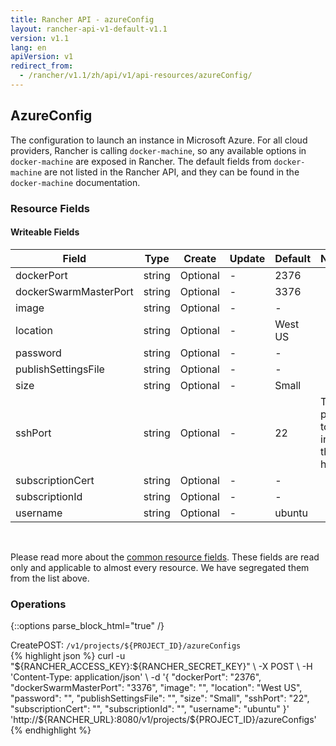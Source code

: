 ```yaml
---
title: Rancher API - azureConfig
layout: rancher-api-v1-default-v1.1
version: v1.1
lang: en
apiVersion: v1
redirect_from:
  - /rancher/v1.1/zh/api/v1/api-resources/azureConfig/
---
```


## AzureConfig

The configuration to launch an instance in Microsoft Azure. For all cloud providers, Rancher is calling `docker-machine`, so any available options in `docker-machine` are exposed in Rancher. The default fields from `docker-machine` are not listed in the Rancher API, and they can be found in the `docker-machine` documentation.

### Resource Fields

#### Writeable Fields

Field | Type | Create | Update | Default | Notes
---|---|---|---|---|---
dockerPort | string | Optional | - | 2376 | 
dockerSwarmMasterPort | string | Optional | - | 3376 | 
image | string | Optional | - | - | 
location | string | Optional | - | West US | 
password | string | Optional | - | - | 
publishSettingsFile | string | Optional | - | - | 
size | string | Optional | - | Small | 
sshPort | string | Optional | - | 22 | The port to ssh into the host
subscriptionCert | string | Optional | - | - | 
subscriptionId | string | Optional | - | - | 
username | string | Optional | - | ubuntu | 



<br>

Please read more about the [common resource fields]({{site.baseurl}}/rancher/{{page.version}}/{{page.lang}}/api/{{page.apiVersion}}/common/). These fields are read only and applicable to almost every resource. We have segregated them from the list above.

### Operations
{::options parse_block_html="true" /}
<a id="create"></a>
<div class="action"><span class="header">Create<span class="headerright">POST:  <code>/v1/projects/${PROJECT_ID}/azureConfigs</code></span></span>
<div class="action-contents"> {% highlight json %}
curl -u "${RANCHER_ACCESS_KEY}:${RANCHER_SECRET_KEY}" \
-X POST \
-H 'Content-Type: application/json' \
-d '{
	"dockerPort": "2376",
	"dockerSwarmMasterPort": "3376",
	"image": "",
	"location": "West US",
	"password": "",
	"publishSettingsFile": "",
	"size": "Small",
	"sshPort": "22",
	"subscriptionCert": "",
	"subscriptionId": "",
	"username": "ubuntu"
}' 'http://${RANCHER_URL}:8080/v1/projects/${PROJECT_ID}/azureConfigs'
{% endhighlight %}
</div></div>



